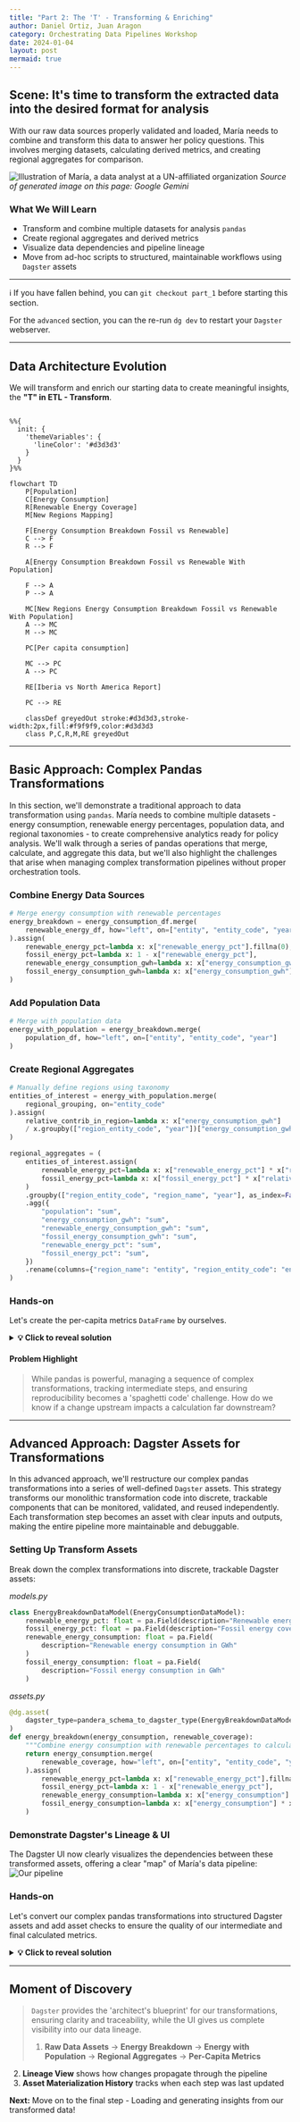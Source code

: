 ```yaml
---
title: "Part 2: The 'T' - Transforming & Enriching"
author: Daniel Ortiz, Juan Aragon
category: Orchestrating Data Pipelines Workshop
date: 2024-01-04
layout: post
mermaid: true
---
```


## Scene: It's time to transform the extracted data into the desired format for analysis

With our raw data sources properly validated and loaded, María needs to combine and transform this data to answer her policy questions. This involves merging datasets, calculating derived metrics, and creating regional aggregates for comparison.

![Illustration of María, a data analyst at a UN-affiliated organization](../../assets/maria-part-2.png)
*Source of generated image on this page: Google Gemini*

### What We Will Learn

- Transform and combine multiple datasets for analysis `pandas`
- Create regional aggregates and derived metrics
- Visualize data dependencies and pipeline lineage
- Move from ad-hoc scripts to structured, maintainable workflows using `Dagster` assets

---

ℹ️ If you have fallen behind, you can `git checkout part_1` before starting this section.

For the `advanced` section, you can the re-run `dg dev` to restart your `Dagster` webserver.

---

## Data Architecture Evolution

We will transform and enrich our starting data to create meaningful insights, the **"T" in ETL - Transform**.

```mermaid

%%{
  init: {
    'themeVariables': {
      'lineColor': '#d3d3d3'
    }
  }
}%%

flowchart TD
    P[Population]
    C[Energy Consumption]
    R[Renewable Energy Coverage]
    M[New Regions Mapping]

    F[Energy Consumption Breakdown Fossil vs Renewable]
    C --> F
    R --> F

    A[Energy Consumption Breakdown Fossil vs Renewable With Population]

    F --> A
    P --> A

    MC[New Regions Energy Consumption Breakdown Fossil vs Renewable With Population]
    A --> MC
    M --> MC

    PC[Per capita consumption]

    MC --> PC
    A --> PC

    RE[Iberia vs North America Report]

    PC --> RE

    classDef greyedOut stroke:#d3d3d3,stroke-width:2px,fill:#f9f9f9,color:#d3d3d3
    class P,C,R,M,RE greyedOut
```

---

## Basic Approach: Complex Pandas Transformations

In this section, we'll demonstrate a traditional approach to data transformation using `pandas`. María needs to combine multiple datasets - energy consumption, renewable energy percentages, population data, and regional taxonomies - to create comprehensive analytics ready for policy analysis. We'll walk through a series of pandas operations that merge, calculate, and aggregate this data, but we'll also highlight the challenges that arise when managing complex transformation pipelines without proper orchestration tools.

### Combine Energy Data Sources

```python
# Merge energy consumption with renewable percentages
energy_breakdown = energy_consumption_df.merge(
    renewable_energy_df, how="left", on=["entity", "entity_code", "year"]
).assign(
    renewable_energy_pct=lambda x: x["renewable_energy_pct"].fillna(0),
    fossil_energy_pct=lambda x: 1 - x["renewable_energy_pct"],
    renewable_energy_consumption_gwh=lambda x: x["energy_consumption_gwh"] * x["renewable_energy_pct"],
    fossil_energy_consumption_gwh=lambda x: x["energy_consumption_gwh"] * x["fossil_energy_pct"],
)
```

### Add Population Data

```python
# Merge with population data
energy_with_population = energy_breakdown.merge(
    population_df, how="left", on=["entity", "entity_code", "year"]
)
```

### Create Regional Aggregates

```python
# Manually define regions using taxonomy
entities_of_interest = energy_with_population.merge(
    regional_grouping, on="entity_code"
).assign(
    relative_contrib_in_region=lambda x: x["energy_consumption_gwh"]
    / x.groupby(["region_entity_code", "year"])["energy_consumption_gwh"].transform("sum")
)

regional_aggregates = (
    entities_of_interest.assign(
        renewable_energy_pct=lambda x: x["renewable_energy_pct"] * x["relative_contrib_in_region"],
        fossil_energy_pct=lambda x: x["fossil_energy_pct"] * x["relative_contrib_in_region"],
    )
    .groupby(["region_entity_code", "region_name", "year"], as_index=False)
    .agg({
        "population": "sum",
        "energy_consumption_gwh": "sum",
        "renewable_energy_consumption_gwh": "sum",
        "fossil_energy_consumption_gwh": "sum",
        "renewable_energy_pct": "sum",
        "fossil_energy_pct": "sum",
    })
    .rename(columns={"region_name": "entity", "region_entity_code": "entity_code"})
)
```

### Hands-on

Let's create the per-capita metrics `DataFrame` by ourselves.

<details markdown="1">
<summary><strong>💡 Click to reveal solution</strong></summary>

```python
# Calculate per-capita consumption
per_capita_consumption = pd.concat([regional_aggregates, energy_with_population]).assign(
    energy_consumption_per_capita_gwh=lambda x: x["energy_consumption_gwh"] / x["population"],
    renewable_energy_per_capita_gwh=lambda x: x["renewable_energy_consumption_gwh"] / x["population"],
    fossil_energy_per_capita_gwh=lambda x: x["fossil_energy_consumption_gwh"] / x["population"],
)
```

</details>

#### Problem Highlight

> While pandas is powerful, managing a sequence of complex transformations, tracking intermediate steps, and ensuring reproducibility becomes a 'spaghetti code' challenge. How do we know if a change upstream impacts a calculation far downstream?

---

## Advanced Approach: Dagster Assets for Transformations

In this advanced approach, we'll restructure our complex pandas transformations into a series of well-defined `Dagster` assets. This strategy transforms our monolithic transformation code into discrete, trackable components that can be monitored, validated, and reused independently. Each transformation step becomes an asset with clear inputs and outputs, making the entire pipeline more maintainable and debuggable.

### Setting Up Transform Assets

Break down the complex transformations into discrete, trackable Dagster assets:

*models.py*
```python
class EnergyBreakdownDataModel(EnergyConsumptionDataModel):
    renewable_energy_pct: float = pa.Field(description="Renewable energy coverage in %")
    fossil_energy_pct: float = pa.Field(description="Fossil energy coverage in %")
    renewable_energy_consumption: float = pa.Field(
        description="Renewable energy consumption in GWh"
    )
    fossil_energy_consumption: float = pa.Field(
        description="Fossil energy consumption in GWh"
    )
```

*assets.py*
```python
@dg.asset(
    dagster_type=pandera_schema_to_dagster_type(EnergyBreakdownDataModel.to_schema())
)
def energy_breakdown(energy_consumption, renewable_coverage):
    """Combine energy consumption with renewable percentages to calculate fossil vs renewable breakdown"""
    return energy_consumption.merge(
        renewable_coverage, how="left", on=["entity", "entity_code", "year"]
    ).assign(
        renewable_energy_pct=lambda x: x["renewable_energy_pct"].fillna(0),
        fossil_energy_pct=lambda x: 1 - x["renewable_energy_pct"],
        renewable_energy_consumption=lambda x: x["energy_consumption"] * x["renewable_energy_pct"],
        fossil_energy_consumption=lambda x: x["energy_consumption"] * x["fossil_energy_pct"],
    )
```

### Demonstrate Dagster's Lineage & UI

The Dagster UI now clearly visualizes the dependencies between these transformed assets, offering a clear "map" of María's data pipeline:
![Our pipeline](../../assets/final-pipeline.png)

### Hands-on

Let's convert our complex pandas transformations into structured Dagster assets and add asset checks to ensure the quality of our intermediate and final calculated metrics.

<details markdown="1">
<summary><strong>💡 Click to reveal solution</strong></summary>

*assets.py*
```python
import dagster as dg
import pandas as pd
from dagster_pandera import pandera_schema_to_dagster_type
from energy_analysis.defs.utils import get_dagster_type

from energy_analysis.defs.models import (
    PopulationDataModel,
    EnergyConsumptionDataModel,
    RenewableCoverageDataModel,
    RegionalGroupingDataModel,
    EnergyBreakdownDataModel,
    EnergyBreakdownWithPopulationDataModel,
    EnergyBreakdownPerCapitaDataModel,
)


@dg.asset(dagster_type=pandera_schema_to_dagster_type(PopulationDataModel.to_schema()))
def population():
    """Population by country from UN projections"""
    return (
        pd.read_csv("/workspaces/orchestration-workshop-tutorial/data/population-with-un-projections.csv")
        .rename(
            columns={
                "population__sex_all__age_all__variant_estimates": "population",
                "Entity": "entity",
                "Code": "entity_code",
                "Year": "year",
            }
        )
        .dropna(subset=["population"])
        .astype({"year": int, "population": int, "entity_code": str, "entity": str})
    )


@dg.asset(
    dagster_type=pandera_schema_to_dagster_type(EnergyConsumptionDataModel.to_schema())
)
def energy_consumption():
    """Energy consumption by country from UN projections"""
    return (
        pd.read_csv("/workspaces/orchestration-workshop-tutorial/data/primary-energy-cons.csv")
        .rename(
            columns={
                "primary_energy_consumption__twh": "energy_consumption",
                "Entity": "entity",
                "Code": "entity_code",
                "Year": "year",
            }
        )
        .astype(
            {
                "year": int,
                "energy_consumption": float,
                "entity_code": str,
                "entity": str,
            }
        )
    )


@dg.asset(
    dagster_type=pandera_schema_to_dagster_type(RenewableCoverageDataModel.to_schema())
)
def renewable_coverage():
    """Renewable energy coverage by country from UN projections"""
    return (
        pd.read_csv("/workspaces/orchestration-workshop-tutorial/data/renewable-share-energy.csv")
        .rename(
            columns={
                "renewables__pct_equivalent_primary_energy": "renewable_energy_pct",
                "Entity": "entity",
                "Code": "entity_code",
                "Year": "year",
            }
        )
        .assign(renewable_energy_pct=lambda x: x["renewable_energy_pct"] / 100)
    )


@dg.asset(
    dagster_type=pandera_schema_to_dagster_type(RegionalGroupingDataModel.to_schema())
)
def regional_grouping():
    """Regional grouping taxonomy"""
    return pd.read_csv("/workspaces/orchestration-workshop-tutorial/data/regional-grouping.csv")


@dg.asset(
    dagster_type=pandera_schema_to_dagster_type(EnergyBreakdownDataModel.to_schema())
)
def energy_breakdown(energy_consumption, renewable_coverage):
    """Combine energy consumption with renewable percentages to calculate fossil vs renewable breakdown"""
    return energy_consumption.merge(
        renewable_coverage, how="left", on=["entity", "entity_code", "year"]
    ).assign(
        renewable_energy_pct=lambda x: x["renewable_energy_pct"].fillna(0),
        fossil_energy_pct=lambda x: 1 - x["renewable_energy_pct"],
        renewable_energy_consumption=lambda x: x["energy_consumption"]
        * x["renewable_energy_pct"],
        fossil_energy_consumption=lambda x: x["energy_consumption"]
        * x["fossil_energy_pct"],
    )


@dg.asset(
    dagster_type=pandera_schema_to_dagster_type(
        EnergyBreakdownWithPopulationDataModel.to_schema()
    )
)
def energy_breakdown_with_population(energy_breakdown, population):
    """Combine energy breakdown with population data"""
    return energy_breakdown.merge(
        population, how="left", on=["entity", "entity_code", "year"]
    ).astype({"population": "Int64"})


@dg.asset(
    dagster_type=get_dagster_type(
        EnergyBreakdownWithPopulationDataModel, "energy_breakdown_with_new_regions"
    )
)
def energy_breakdown_with_new_regions(
    energy_breakdown_with_population, regional_grouping
):
    """Combine energy breakdown with new regional data"""
    entities_of_interest = energy_breakdown_with_population.merge(
        regional_grouping, on="entity_code"
    )

    return (
        entities_of_interest.groupby(
            [
                "region_entity_code",
                "region_name",
                "year",
            ],
            as_index=False,
        )
        .agg(
            {
                "population": "sum",
                "energy_consumption": "sum",
                "renewable_energy_consumption": "sum",
                "fossil_energy_consumption": "sum",
            }
        )
        .assign(
            renewable_energy_pct=lambda x: x["renewable_energy_consumption"]
            / x["energy_consumption"],
            fossil_energy_pct=lambda x: x["fossil_energy_consumption"]
            / x["energy_consumption"],
        )
        .rename(columns={"region_name": "entity", "region_entity_code": "entity_code"})
    )


@dg.asset(dagster_type=get_dagster_type(EnergyBreakdownPerCapitaDataModel))
def energy_breakdown_per_capita(
    energy_breakdown_with_population, energy_breakdown_with_new_regions
):
    """Compute per-capita energy consumption metrics"""
    all_breakdowns = pd.concat(
        [energy_breakdown_with_population, energy_breakdown_with_new_regions]
    )
    return all_breakdowns.assign(
        energy_consumption_per_capita=lambda x: x["energy_consumption"]
        / x["population"],
        renewable_energy_per_capita=lambda x: x["renewable_energy_consumption"]
        / x["population"],
        fossil_energy_per_capita=lambda x: x["fossil_energy_consumption"]
        / x["population"],
    )
```

*models.py*
```python
import pandera as pa


class PopulationDataModel(pa.DataFrameModel):
    entity: str = pa.Field(description="Entity name")
    entity_code: str = pa.Field(description="Country code")
    year: int = pa.Field(description="Year of the population estimate")
    population: int = pa.Field(description="Population estimate")


class EnergyConsumptionDataModel(pa.DataFrameModel):
    entity: str = pa.Field(description="Entity name")
    entity_code: str = pa.Field(description="Country code")
    year: int = pa.Field(description="Year of the consumption")
    energy_consumption: float = pa.Field(description="Energy consumption in TWh")


class RenewableCoverageDataModel(pa.DataFrameModel):
    entity: str = pa.Field(description="Entity name")
    entity_code: str = pa.Field(description="Country code", nullable=True)
    year: int = pa.Field(description="Year of the estimate")
    renewable_energy_pct: float = pa.Field(description="Renewable energy coverage in %")


class RegionalGroupingDataModel(pa.DataFrameModel):
    region_entity_code: str = pa.Field(description="Region entity code")
    region_name: str = pa.Field(description="Region name")
    entity_code: str = pa.Field(description="Country code")


class EnergyBreakdownDataModel(EnergyConsumptionDataModel):
    renewable_energy_pct: float = pa.Field(description="Renewable energy coverage in %")
    fossil_energy_pct: float = pa.Field(description="Fossil energy coverage in %")
    renewable_energy_consumption: float = pa.Field(
        description="Renewable energy consumption in GWh"
    )
    fossil_energy_consumption: float = pa.Field(
        description="Fossil energy consumption in GWh"
    )


class EnergyBreakdownWithPopulationDataModel(EnergyBreakdownDataModel):
    population: int = pa.Field(description="Population", nullable=True)


class EnergyBreakdownPerCapitaDataModel(EnergyBreakdownDataModel):
    population: int = pa.Field(description="Population", nullable=True)
    energy_consumption_per_capita: float = pa.Field(
        description="Energy consumption per capita in GWh", nullable=True
    )
    renewable_energy_per_capita: float = pa.Field(
        description="Renewable energy consumption per capita in GWh", nullable=True
    )
    fossil_energy_per_capita: float = pa.Field(
        description="Fossil energy consumption per capita in GWh", nullable=True
    )
```

*utils.py*
```python
from dagster_pandera import pandera_schema_to_dagster_type
import pandera as pa


def get_dagster_type(model: pa.DataFrameModel, asset_name: str | None = None) -> None:
    dagster_type = None
    schema = model.to_schema()
    if asset_name:
        schema.title = f"{model.Config.name}_{asset_name}"
    else:
        schema.title = model.Config.name
    dagster_type = pandera_schema_to_dagster_type(schema)
    return dagster_type
```

</details>

---

## Moment of Discovery

> `Dagster` provides the 'architect's blueprint' for our transformations, ensuring clarity and traceability, while the UI gives us complete visibility into our data lineage.
> 1. **Raw Data Assets** → **Energy Breakdown** → **Energy with Population** → **Regional Aggregates** → **Per-Capita Metrics**
2. **Lineage View** shows how changes propagate through the pipeline
3. **Asset Materialization History** tracks when each step was last updated

**Next:** Move on to the final step - Loading and generating insights from our transformed data!
